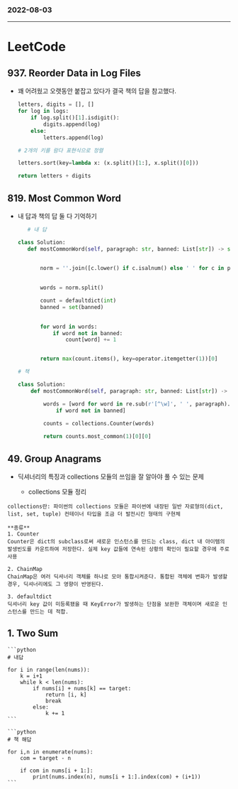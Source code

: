 ### 2022-08-03
--------------------
# LeetCode 

## 937. Reorder Data in Log Files
- 꽤 어려웠고 오랫동안 붙잡고 있다가 결국 책의 답을 참고했다.
  
    ```python
    letters, digits = [], []
    for log in logs:
        if log.split()[1].isdigit():
            digits.append(log)
        else:
            letters.append(log)

    # 2개의 키를 람다 표현식으로 정렬

    letters.sort(key=lambda x: (x.split()[1:], x.split()[0]))

    return letters + digits

    ```

## 819. Most Common Word
- 내 답과 책의 답 둘 다 기억하기
     ```python
        # 내 답

    class Solution:
        def mostCommonWord(self, paragraph: str, banned: List[str]) -> str:
        

            norm = ''.join([c.lower() if c.isalnum() else ' ' for c in paragraph])

            
            words = norm.split()

            count = defaultdict(int)
            banned = set(banned)

        
            for word in words:
                if word not in banned:
                    count[word] += 1


            return max(count.items(), key=operator.itemgetter(1))[0]
    ```
        
  
    ```python
    # 책
    
    class Solution:
        def mostCommonWord(self, paragraph: str, banned: List[str]) -> str:

            words = [word for word in re.sub(r'[^\w]', ' ', paragraph).lower().split*()
                if word not in banned]
            
            counts = collections.Counter(words)

            return counts.most_common(1)[0][0]
    ```

## 49. Group Anagrams
- 딕셔너리의 특징과 collections 모듈의 쓰임을 잘 알아야 풀 수 있는 문제  
  
  - collections 모듈 정리
```
collections란: 파이썬의 collections 모듈은 파이썬에 내장된 일반 자료형의(dict, list, set, tuple) 컨테이너 타입을 조금 더 발전시킨 형태의 구현체

**종류**
1. Counter
Counter은 dict의 subclass로써 새로운 인스턴스를 만드는 class, dict 내 아이템의 발생빈도를 카운트하여 저장한다. 실제 key 값들에 연속된 상황의 확인이 필요할 경우에 주로 사용

2. ChainMap
ChainMap은 여러 딕셔너리 객체를 하나로 모아 통합시켜준다. 통합된 객체에 변화가 발생할 경우, 딕셔너리에도 그 영향이 반영된다.

3. defaultdict
딕셔너리 key 값이 미등록됐을 때 KeyError가 발생하는 단점을 보완한 객체이며 새로운 인스턴스를 만드는 데 적합.

```
        
## 1. Two Sum

    ```python
    # 내답

    for i in range(len(nums)):
        k = i+1
        while k < len(nums):
            if nums[i] + nums[k] == target:
                return [i, k]
                break
            else:
                k += 1
    ```

    ```python
    # 책 해답

    for i,n in enumerate(nums):
        com = target - n
        
        if com in nums[i + 1:]:
            print(nums.index(n), nums[i + 1:].index(com) + (i+1))  
    ```

